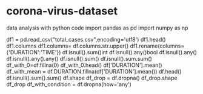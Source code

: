 # corona-virus-dataset
 data analysis with python code
import pandas as pd
import numpy as np

df1 = pd.read_csv("total_cases.csv",encoding='utf8')
df1.head()
df1.columns
df1.columns= df.columns.str.upper()
df1.rename(columns={'DURATION':'TIME'})
df.isnull().sum()int
df.isnull().any()bool
df.isnull().any()
df.isnull().any().any()
df.isnull().sum()
df.isnull().sum.sum()
df_with_0=df.fillna(0)
df_with_0.head()
df['DURATION'].mean()
df_with_mean = df.DURATION.fillna(df['DURATION'].mean())
df.head()
df.isnull().sum().sum()
df.shape
df_drop = df.dropna()
df_drop.shape
df_drop
df_with_condition = df.dropna(how='any')

